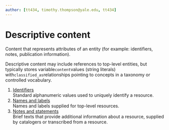 ```yaml
---
author: [tt434, timothy.thompson@yale.edu, tt434]
---
```


# Descriptive content

Content that represents attributes of an entity \(for example: identifiers, notes, publication information\).

Descriptive content may include references to top-level entities, but typically stores variable`content`values \(string literals\) with`classified_as`relationships pointing to concepts in a taxonomy or controlled vocabulary.

1.  [Identifiers](../concepts/identifiers.md)  
Standard alphanumeric values used to uniquely identify a resource.
2.  [Names and labels](../concepts/names_and_labels.md)  
Names and labels supplied for top-level resources.
3.  [Notes and statements](../concepts/notes_and_statements.md)  
Brief texts that provide additional information about a resource, supplied by catalogers or transcribed from a resource.

